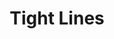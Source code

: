 ---
title: "Tight Lines"
address: "Tight lines, 198 - 200 Albertbridge Road, Belfast, Antrim"
tel: "+44 (0)28 9045 7357"
county: "Antrim"
category: "Coarse Angling"
type: "Content"
lat: "54.59572982788086"
lng: "-5.936308860778809"
---